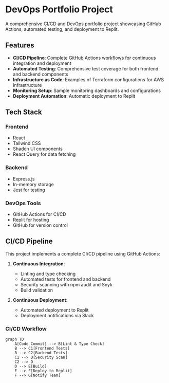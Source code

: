 # DevOps Portfolio Project

A comprehensive CI/CD and DevOps portfolio project showcasing GitHub Actions, automated testing, and deployment to Replit.

## Features

- **CI/CD Pipeline**: Complete GitHub Actions workflows for continuous integration and deployment
- **Automated Testing**: Comprehensive test coverage for both frontend and backend components
- **Infrastructure as Code**: Examples of Terraform configurations for AWS infrastructure
- **Monitoring Setup**: Sample monitoring dashboards and configurations
- **Deployment Automation**: Automatic deployment to Replit

## Tech Stack

### Frontend
- React
- Tailwind CSS
- Shadcn UI components
- React Query for data fetching

### Backend
- Express.js
- In-memory storage
- Jest for testing

### DevOps Tools
- GitHub Actions for CI/CD
- Replit for hosting
- GitHub for version control

## CI/CD Pipeline

This project implements a complete CI/CD pipeline using GitHub Actions:

1. **Continuous Integration**:
   - Linting and type checking
   - Automated tests for frontend and backend
   - Security scanning with npm audit and Snyk
   - Build validation

2. **Continuous Deployment**:
   - Automated deployment to Replit
   - Deployment notifications via Slack

### CI/CD Workflow

```mermaid
graph TD
    A[Code Commit] --> B[Lint & Type Check]
    B --> C1[Frontend Tests]
    B --> C2[Backend Tests]
    C1 --> D[Security Scan]
    C2 --> D
    D --> E[Build]
    E --> F[Deploy to Replit]
    F --> G[Notify Team]
